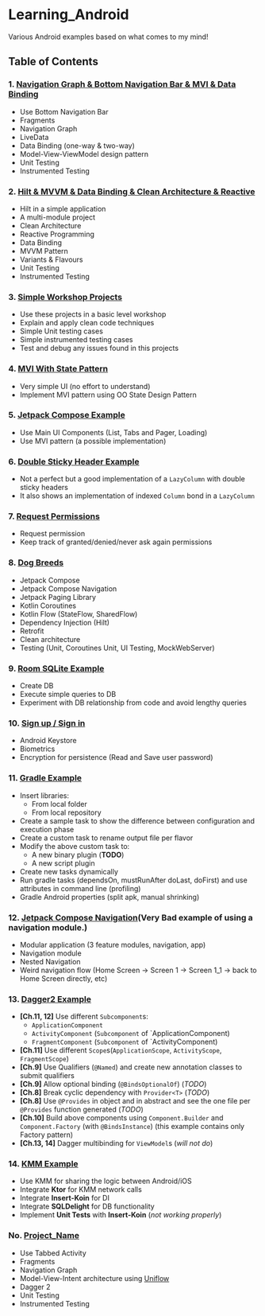 # Learning_Android
Various Android examples based on what comes to my mind!

## Table of Contents

### 1. [Navigation Graph & Bottom Navigation Bar & MVI & Data Binding](BottomNav_MVI_NavGraph)
- Use Bottom Navigation Bar
- Fragments
- Navigation Graph
- LiveData
- Data Binding (one-way & two-way)
- Model-View-ViewModel design pattern
- Unit Testing
- Instrumented Testing

### 2. [Hilt & MVVM & Data Binding & Clean Architecture & Reactive](Hilt_Example)
- Hilt in a simple application
- A multi-module project
- Clean Architecture
- Reactive Programming
- Data Binding
- MVVM Pattern
- Variants & Flavours
- Unit Testing
- Instrumented Testing

### 3. [Simple Workshop Projects](Simple_Workshop_Projects)
- Use these projects in a basic level workshop
- Explain and apply clean code  techniques
- Simple Unit testing cases
- Simple instrumented testing cases
- Test and debug any issues found in this projects

### 4. [MVI With State Pattern](MVI_With_State_Pattern)
- Very simple UI (no effort to understand)
- Implement MVI pattern using OO State Design Pattern

### 5. [Jetpack Compose Example](JetpackComposeExample)
- Use Main UI Components (List, Tabs and Pager, Loading)
- Use MVI pattern (a possible implementation)

### 6. [Double Sticky Header Example](MiltiHeaderList)
- Not a perfect but a good implementation of a `LazyColumn` with double sticky headers
- It also shows an implementation of indexed `Column` bond in a `LazyColumn`

### 7. [Request Permissions](Permissions_Application)
- Request permission
- Keep track of granted/denied/never ask again permissions

### 8. [Dog Breeds](DogBreeds)
- Jetpack Compose
- Jetpack Compose Navigation
- Jetpack Paging Library
- Kotlin Coroutines
- Kotlin Flow (StateFlow, SharedFlow)
- Dependency Injection (Hilt)
- Retrofit
- Clean architecture
- Testing (Unit, Coroutines Unit, UI Testing, MockWebServer)

### 9. [Room SQLite Example](RoomDB)
- Create DB
- Execute simple queries to DB
- Experiment with DB relationship from code and avoid lengthy queries

### 10. [Sign up / Sign in](SignupSignin)
- Android Keystore
- Biometrics
- Encryption for persistence (Read and Save user password)

### 11. [Gradle Example](Gradle_Example)
- Insert libraries:
  - From local folder
  - From local repository
- Create a sample task to show the difference between configuration and execution phase
- Create a custom task to rename output file per flavor
- Modify the above custom task to:
  - A new binary plugin (**TODO**)
  - A new script plugin
- Create new tasks dynamically
- Run gradle tasks (dependsOn, mustRunAfter doLast, doFirst) and use attributes in command line (profiling)
- Gradle Android properties (split apk, manual shrinking)

### 12. [Jetpack Compose Navigation](ComposeNavigation)(**Very Bad example of using a navigation module.**)
- Modular application (3 feature modules, navigation, app)
- Navigation module
- Nested Navigation
- Weird navigation flow (Home Screen -> Screen 1 -> Screen 1_1 -> back to Home Screen directly, etc)

### 13. [Dagger2 Example](Dagger2Example)
- **[Ch.11, 12]** Use different `Subcomponent`s:
  - `ApplicationComponent`
  - `ActivityComponent` (`Subcomponent` of `ApplicationComponent)
  - `FragmentComponent` (`Subcomponent` of `ActivityComponent)
- **[Ch.11]** Use different `Scope`s(`ApplicationScope`, `ActivityScope`, `FragmentScope`)
- **[Ch.9]** Use Qualifiers (`@Named`) and create new annotation classes to submit qualifiers
- **[Ch.9]** Allow optional binding (`@BindsOptionalOf`) (*TODO*)
- **[Ch.8]** Break cyclic dependency with `Provider<T>` (*TODO*)
- **[Ch.8]** Use `@Provides` in object and in abstract and see the one file per `@Provides` function generated (*TODO*)
- **[Ch.10]** Build above components using `Component.Builder` and `Component.Factory` (with `@BindsInstance`) (this example contains only Factory pattern)
- **[Ch.13, 14]** Dagger multibinding for `ViewModel`s (*will not do*)

### 14. [KMM Example](MultiPlatformApplication)
- Use KMM for sharing the logic between Android/iOS
- Integrate **Ktor** for KMM network calls
- Integrate **Insert-Koin** for DI
- Integrate **SQLDelight** for DB functionality
- Implement **Unit Tests** with **Insert-Koin** (*not working properly*)

### No. [Project_Name](Project_Path)
- Use Tabbed Activity
- Fragments
- Navigation Graph
- Model-View-Intent architecture using [Uniflow](https://github.com/uniflow-kt/uniflow-kt/blob/master/Documentation.md)
- Dagger 2
- Unit Testing
- Instrumented Testing
